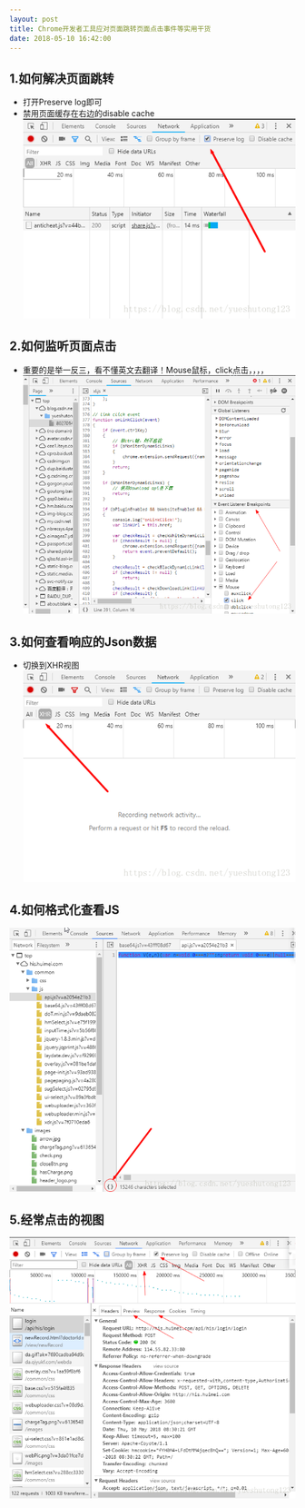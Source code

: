 ```yaml
---
layout: post
title: Chrome开发者工具应对页面跳转页面点击事件等实用干货
date: 2018-05-10 16:42:00
---
```

## 1.如何解决页面跳转

*  打开Preserve log即可
*  禁用页面缓存在右边的disable cache ![](./20180510Chrome开发者工具应对页面跳转页面点击事件等实用干货/1136672-20190623135612626-1754221548.png)

## 2.如何监听页面点击

*  重要的是举一反三，看不懂英文去翻译！Mouse鼠标，click点击，，，， ![](./20180510Chrome开发者工具应对页面跳转页面点击事件等实用干货/1136672-20190623135628308-710263733.png)

## 3.如何查看响应的Json数据

*  切换到XHR视图 ![](./20180510Chrome开发者工具应对页面跳转页面点击事件等实用干货/1136672-20190623135649310-1773289219.png)

## 4.如何格式化查看JS

![](./20180510Chrome开发者工具应对页面跳转页面点击事件等实用干货/1136672-20190623135704507-58960810.png)

## 5.经常点击的视图

![](./20180510Chrome开发者工具应对页面跳转页面点击事件等实用干货/1136672-20190623135718740-985475134.png)
